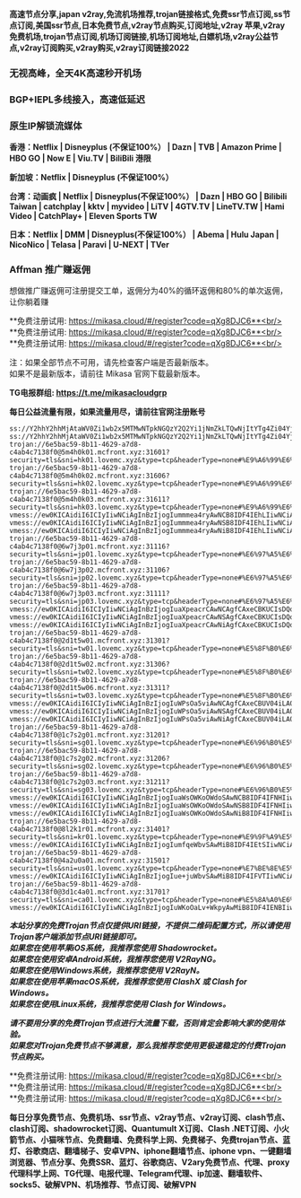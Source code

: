 **高速节点分享,japan v2ray,免流机场推荐,trojan链接格式,免费ssr节点订阅,ss节点订阅,美国ssr节点,日本免费节点,v2ray节点购买,订阅地址,v2ray 苹果,v2ray 免费机场,trojan节点订阅,机场订阅链接,机场订阅地址,白嫖机场,v2ray公益节点,v2ray订阅购买,v2ray购买,v2ray订阅链接2022**

### 无视高峰，全天4K高速秒开机场
### BGP+IEPL多线接入，高速低延迟
### 原生IP解锁流媒体

**香港：Netflix | Disneyplus (不保证100%） | Dazn | TVB | Amazon Prime | HBO GO | Now E | Viu.TV | BiliBili 港限**

**新加坡：Netflix | Disneyplus (不保证100%）**

**台湾：动画疯 | Netflix | Disneyplus(不保证100%） | Dazn | HBO GO | Bilibili Taiwan | catchplay | kktv | myvideo | LiTV | 4GTV.TV | LineTV.TW | Hami Video | CatchPlay+ | Eleven Sports TW**

**日本：Netflix | DMM | Disneyplus(不保证100%） | Abema | Hulu Japan | NicoNico | Telasa | Paravi | U-NEXT | TVer**

### Affman 推广赚返佣
想做推广赚返佣可注册提交工单，返佣分为40%的循环返佣和80%的单次返佣，让你躺着赚


**免费注册试用: https://mikasa.cloud/#/register?code=qXg8DJC6**<br/>
**免费注册试用: https://mikasa.cloud/#/register?code=qXg8DJC6**<br/>
**免费注册试用: https://mikasa.cloud/#/register?code=qXg8DJC6**<br/>

注：如果全部节点不可用，请先检查客户端是否最新版本。<br/>
  如果不是最新版本，请前往 Mikasa 官网下载最新版本。

**TG电报群组: https://t.me/mikasacloudgrp**

**每日公益流量有限，如果流量用尽，请前往官网注册账号**

```
ss://Y2hhY2hhMjAtaWV0Zi1wb2x5MTMwNTpkNGQzY2Q2Yi1jNmZkLTQwNjItYTg4Zi04YjEwMmMzMTExNWU=@1.1.1.1:53#%E6%97%A0%E6%B3%95%E4%BD%BF%E7%94%A8%E8%AF%B7%E6%9D%A5%E5%AE%98%E7%BD%91%E6%9B%B4%E6%96%B0%E8%AE%A2%E9%98%85
ss://Y2hhY2hhMjAtaWV0Zi1wb2x5MTMwNTpkNGQzY2Q2Yi1jNmZkLTQwNjItYTg4Zi04YjEwMmMzMTExNWU=@1.1.1.1:53#%E5%AE%98%E6%96%B9%E7%BD%91%E7%AB%99%EF%BC%9Amikasa.cloud
trojan://6e5bac59-8b11-4629-a7d8-c4ab4c7138f0@5m4h0k01.mcfront.xyz:31601?security=tls&sni=hk01.lovemc.xyz&type=tcp&headerType=none#%E9%A6%99%E6%B8%AF%2001%20%7C%201x%20HK
trojan://6e5bac59-8b11-4629-a7d8-c4ab4c7138f0@5m4h0k02.mcfront.xyz:31606?security=tls&sni=hk02.lovemc.xyz&type=tcp&headerType=none#%E9%A6%99%E6%B8%AF%2002%20%7C%201x%20HK
trojan://6e5bac59-8b11-4629-a7d8-c4ab4c7138f0@5m4h0k03.mcfront.xyz:31611?security=tls&sni=hk03.lovemc.xyz&type=tcp&headerType=none#%E9%A6%99%E6%B8%AF%2003%20%7C%201x%20HK
vmess://ew0KICAidiI6ICIyIiwNCiAgInBzIjogIummmea4ryAwNCB8IDF4IEhLIiwNCiAgImFkZCI6ICI1bTRoMGswNC5tY2Zyb250Lnh5eiIsDQogICJwb3J0IjogIjMxNjAxIiwNCiAgImlkIjogIjZlNWJhYzU5LThiMTEtNDYyOS1hN2Q4LWM0YWI0YzcxMzhmMCIsDQogICJhaWQiOiAiMCIsDQogICJzY3kiOiAiYXV0byIsDQogICJuZXQiOiAidGNwIiwNCiAgInR5cGUiOiAibm9uZSIsDQogICJob3N0IjogIiIsDQogICJwYXRoIjogIiIsDQogICJ0bHMiOiAidGxzIiwNCiAgInNuaSI6ICJoazA0LmxvdmVtYy54eXoiLA0KICAiYWxwbiI6ICIiDQp9
vmess://ew0KICAidiI6ICIyIiwNCiAgInBzIjogIummmea4ryAwNSB8IDF4IEhLIiwNCiAgImFkZCI6ICI1bTRoMGswNS5tY2Zyb250Lnh5eiIsDQogICJwb3J0IjogIjMxNjA2IiwNCiAgImlkIjogIjZlNWJhYzU5LThiMTEtNDYyOS1hN2Q4LWM0YWI0YzcxMzhmMCIsDQogICJhaWQiOiAiMCIsDQogICJzY3kiOiAiYXV0byIsDQogICJuZXQiOiAidGNwIiwNCiAgInR5cGUiOiAibm9uZSIsDQogICJob3N0IjogIiIsDQogICJwYXRoIjogIiIsDQogICJ0bHMiOiAidGxzIiwNCiAgInNuaSI6ICJoazA1LmxvdmVtYy54eXoiLA0KICAiYWxwbiI6ICIiDQp9
vmess://ew0KICAidiI6ICIyIiwNCiAgInBzIjogIummmea4ryAwNiB8IDF4IEhLIiwNCiAgImFkZCI6ICI1bTRoMGswNi5tY2Zyb250Lnh5eiIsDQogICJwb3J0IjogIjMxNjExIiwNCiAgImlkIjogIjZlNWJhYzU5LThiMTEtNDYyOS1hN2Q4LWM0YWI0YzcxMzhmMCIsDQogICJhaWQiOiAiMCIsDQogICJzY3kiOiAiYXV0byIsDQogICJuZXQiOiAidGNwIiwNCiAgInR5cGUiOiAibm9uZSIsDQogICJob3N0IjogIiIsDQogICJwYXRoIjogIiIsDQogICJ0bHMiOiAidGxzIiwNCiAgInNuaSI6ICJoazA2LmxvdmVtYy54eXoiLA0KICAiYWxwbiI6ICIiDQp9
trojan://6e5bac59-8b11-4629-a7d8-c4ab4c7138f0@6w7j3p01.mcfront.xyz:31116?security=tls&sni=jp01.lovemc.xyz&type=tcp&headerType=none#%E6%97%A5%E6%9C%AC%2001%20%7C%201x%20JP
trojan://6e5bac59-8b11-4629-a7d8-c4ab4c7138f0@6w7j3p02.mcfront.xyz:31106?security=tls&sni=jp02.lovemc.xyz&type=tcp&headerType=none#%E6%97%A5%E6%9C%AC%2002%20%20%7C%201x%20JP
trojan://6e5bac59-8b11-4629-a7d8-c4ab4c7138f0@6w7j3p03.mcfront.xyz:31111?security=tls&sni=jp03.lovemc.xyz&type=tcp&headerType=none#%E6%97%A5%E6%9C%AC%2003%20%20%7C%201x%20JP
vmess://ew0KICAidiI6ICIyIiwNCiAgInBzIjogIuaXpeacrCAwNCAgfCAxeCBKUCIsDQogICJhZGQiOiAiNnc3ajNwMDQubWNmcm9udC54eXoiLA0KICAicG9ydCI6ICIzMTExNiIsDQogICJpZCI6ICI2ZTViYWM1OS04YjExLTQ2MjktYTdkOC1jNGFiNGM3MTM4ZjAiLA0KICAiYWlkIjogIjAiLA0KICAic2N5IjogImF1dG8iLA0KICAibmV0IjogInRjcCIsDQogICJ0eXBlIjogIm5vbmUiLA0KICAiaG9zdCI6ICIiLA0KICAicGF0aCI6ICIiLA0KICAidGxzIjogInRscyIsDQogICJzbmkiOiAianAwNC5sb3ZlbWMueHl6IiwNCiAgImFscG4iOiAiIg0KfQ==
vmess://ew0KICAidiI6ICIyIiwNCiAgInBzIjogIuaXpeacrCAwNSAgfCAxeCBKUCIsDQogICJhZGQiOiAiNnc3ajNwMDUubWNmcm9udC54eXoiLA0KICAicG9ydCI6ICIzMTEwNiIsDQogICJpZCI6ICI2ZTViYWM1OS04YjExLTQ2MjktYTdkOC1jNGFiNGM3MTM4ZjAiLA0KICAiYWlkIjogIjAiLA0KICAic2N5IjogImF1dG8iLA0KICAibmV0IjogInRjcCIsDQogICJ0eXBlIjogIm5vbmUiLA0KICAiaG9zdCI6ICIiLA0KICAicGF0aCI6ICIiLA0KICAidGxzIjogInRscyIsDQogICJzbmkiOiAianAwNS5sb3ZlbWMueHl6IiwNCiAgImFscG4iOiAiIg0KfQ==
vmess://ew0KICAidiI6ICIyIiwNCiAgInBzIjogIuaXpeacrCAwNiAgfCAxeCBKUCIsDQogICJhZGQiOiAiNnc3ajNwMDYubWNmcm9udC54eXoiLA0KICAicG9ydCI6ICIzMTExMSIsDQogICJpZCI6ICI2ZTViYWM1OS04YjExLTQ2MjktYTdkOC1jNGFiNGM3MTM4ZjAiLA0KICAiYWlkIjogIjAiLA0KICAic2N5IjogImF1dG8iLA0KICAibmV0IjogInRjcCIsDQogICJ0eXBlIjogIm5vbmUiLA0KICAiaG9zdCI6ICIiLA0KICAicGF0aCI6ICIiLA0KICAidGxzIjogInRscyIsDQogICJzbmkiOiAianAwNi5sb3ZlbWMueHl6IiwNCiAgImFscG4iOiAiIg0KfQ==
trojan://6e5bac59-8b11-4629-a7d8-c4ab4c7138f0@2d1t5w01.mcfront.xyz:31301?security=tls&sni=tw01.lovemc.xyz&type=tcp&headerType=none#%E5%8F%B0%E6%B9%BE%2001%20%20%7C%201x%20TWN
trojan://6e5bac59-8b11-4629-a7d8-c4ab4c7138f0@2d1t5w02.mcfront.xyz:31306?security=tls&sni=tw02.lovemc.xyz&type=tcp&headerType=none#%E5%8F%B0%E6%B9%BE%2002%20%20%7C%201x%20TWN
trojan://6e5bac59-8b11-4629-a7d8-c4ab4c7138f0@2d1t5w06.mcfront.xyz:31311?security=tls&sni=tw03.lovemc.xyz&type=tcp&headerType=none#%E5%8F%B0%E6%B9%BE%2003%20%20%7C%201x%20TWN
vmess://ew0KICAidiI6ICIyIiwNCiAgInBzIjogIuWPsOa5viAwNCAgfCAxeCBUV04iLA0KICAiYWRkIjogIjJkMXQ1dzA0Lm1jZnJvbnQueHl6IiwNCiAgInBvcnQiOiAiMzEzMDEiLA0KICAiaWQiOiAiNmU1YmFjNTktOGIxMS00NjI5LWE3ZDgtYzRhYjRjNzEzOGYwIiwNCiAgImFpZCI6ICIwIiwNCiAgInNjeSI6ICJhdXRvIiwNCiAgIm5ldCI6ICJ0Y3AiLA0KICAidHlwZSI6ICJub25lIiwNCiAgImhvc3QiOiAiIiwNCiAgInBhdGgiOiAiIiwNCiAgInRscyI6ICJ0bHMiLA0KICAic25pIjogInR3MDQubG92ZW1jLnh5eiIsDQogICJhbHBuIjogIiINCn0=
vmess://ew0KICAidiI6ICIyIiwNCiAgInBzIjogIuWPsOa5viAwNSAgfCAxeCBUV04iLA0KICAiYWRkIjogIjJkMXQ1dzA1Lm1jZnJvbnQueHl6IiwNCiAgInBvcnQiOiAiMzEzMDYiLA0KICAiaWQiOiAiNmU1YmFjNTktOGIxMS00NjI5LWE3ZDgtYzRhYjRjNzEzOGYwIiwNCiAgImFpZCI6ICIwIiwNCiAgInNjeSI6ICJhdXRvIiwNCiAgIm5ldCI6ICJ0Y3AiLA0KICAidHlwZSI6ICJub25lIiwNCiAgImhvc3QiOiAiIiwNCiAgInBhdGgiOiAiIiwNCiAgInRscyI6ICJ0bHMiLA0KICAic25pIjogInR3MDUubG92ZW1jLnh5eiIsDQogICJhbHBuIjogIiINCn0=
vmess://ew0KICAidiI6ICIyIiwNCiAgInBzIjogIuWPsOa5viAwNiAgfCAxeCBUV04iLA0KICAiYWRkIjogIjJkMXQ1dzA2Lm1jZnJvbnQueHl6IiwNCiAgInBvcnQiOiAiMzEzMTEiLA0KICAiaWQiOiAiNmU1YmFjNTktOGIxMS00NjI5LWE3ZDgtYzRhYjRjNzEzOGYwIiwNCiAgImFpZCI6ICIwIiwNCiAgInNjeSI6ICJhdXRvIiwNCiAgIm5ldCI6ICJ0Y3AiLA0KICAidHlwZSI6ICJub25lIiwNCiAgImhvc3QiOiAiIiwNCiAgInBhdGgiOiAiIiwNCiAgInRscyI6ICJ0bHMiLA0KICAic25pIjogInR3MDYubG92ZW1jLnh5eiIsDQogICJhbHBuIjogIiINCn0=
trojan://6e5bac59-8b11-4629-a7d8-c4ab4c7138f0@1c7s2g01.mcfront.xyz:31201?security=tls&sni=sg01.lovemc.xyz&type=tcp&headerType=none#%E6%96%B0%E5%8A%A0%E5%9D%A1%2001%20%20%7C%201x%20SG
trojan://6e5bac59-8b11-4629-a7d8-c4ab4c7138f0@1c7s2g02.mcfront.xyz:31206?security=tls&sni=sg02.lovemc.xyz&type=tcp&headerType=none#%E6%96%B0%E5%8A%A0%E5%9D%A1%2002%20%7C%201x%20SG
trojan://6e5bac59-8b11-4629-a7d8-c4ab4c7138f0@1c7s2g03.mcfront.xyz:31211?security=tls&sni=sg03.lovemc.xyz&type=tcp&headerType=none#%E6%96%B0%E5%8A%A0%E5%9D%A1%2003%20%7C%201x%20SG
vmess://ew0KICAidiI6ICIyIiwNCiAgInBzIjogIuaWsOWKoOWdoSAwNCB8IDF4IFNHIiwNCiAgImFkZCI6ICIxYzdzMmcwNC5tY2Zyb250Lnh5eiIsDQogICJwb3J0IjogIjMxMjAxIiwNCiAgImlkIjogIjZlNWJhYzU5LThiMTEtNDYyOS1hN2Q4LWM0YWI0YzcxMzhmMCIsDQogICJhaWQiOiAiMCIsDQogICJzY3kiOiAiYXV0byIsDQogICJuZXQiOiAidGNwIiwNCiAgInR5cGUiOiAibm9uZSIsDQogICJob3N0IjogIiIsDQogICJwYXRoIjogIiIsDQogICJ0bHMiOiAidGxzIiwNCiAgInNuaSI6ICJzZzA0LmxvdmVtYy54eXoiLA0KICAiYWxwbiI6ICIiDQp9
vmess://ew0KICAidiI6ICIyIiwNCiAgInBzIjogIuaWsOWKoOWdoSAwNSB8IDF4IFNHIiwNCiAgImFkZCI6ICIxYzdzMmcwNS5tY2Zyb250Lnh5eiIsDQogICJwb3J0IjogIjMxMjA2IiwNCiAgImlkIjogIjZlNWJhYzU5LThiMTEtNDYyOS1hN2Q4LWM0YWI0YzcxMzhmMCIsDQogICJhaWQiOiAiMCIsDQogICJzY3kiOiAiYXV0byIsDQogICJuZXQiOiAidGNwIiwNCiAgInR5cGUiOiAibm9uZSIsDQogICJob3N0IjogIiIsDQogICJwYXRoIjogIiIsDQogICJ0bHMiOiAidGxzIiwNCiAgInNuaSI6ICJzZzA1LmxvdmVtYy54eXoiLA0KICAiYWxwbiI6ICIiDQp9
vmess://ew0KICAidiI6ICIyIiwNCiAgInBzIjogIuaWsOWKoOWdoSAwNiB8IDF4IFNHIiwNCiAgImFkZCI6ICIxYzdzMmcwNi5tY2Zyb250Lnh5eiIsDQogICJwb3J0IjogIjMxMjExIiwNCiAgImlkIjogIjZlNWJhYzU5LThiMTEtNDYyOS1hN2Q4LWM0YWI0YzcxMzhmMCIsDQogICJhaWQiOiAiMCIsDQogICJzY3kiOiAiYXV0byIsDQogICJuZXQiOiAidGNwIiwNCiAgInR5cGUiOiAibm9uZSIsDQogICJob3N0IjogIiIsDQogICJwYXRoIjogIiIsDQogICJ0bHMiOiAidGxzIiwNCiAgInNuaSI6ICJzZzA2LmxvdmVtYy54eXoiLA0KICAiYWxwbiI6ICIiDQp9
trojan://6e5bac59-8b11-4629-a7d8-c4ab4c7138f0@8l2k1r01.mcfront.xyz:31401?security=tls&sni=kr01.lovemc.xyz&type=tcp&headerType=none#%E9%9F%A9%E5%9B%BD%2001%20%7C%201x%20KR
vmess://ew0KICAidiI6ICIyIiwNCiAgInBzIjogIumfqeWbvSAwMiB8IDF4IEtSIiwNCiAgImFkZCI6ICI4bDJrMXIwNC5tY2Zyb250Lnh5eiIsDQogICJwb3J0IjogIjMxNDAxIiwNCiAgImlkIjogIjZlNWJhYzU5LThiMTEtNDYyOS1hN2Q4LWM0YWI0YzcxMzhmMCIsDQogICJhaWQiOiAiMCIsDQogICJzY3kiOiAiYXV0byIsDQogICJuZXQiOiAidGNwIiwNCiAgInR5cGUiOiAibm9uZSIsDQogICJob3N0IjogIiIsDQogICJwYXRoIjogIiIsDQogICJ0bHMiOiAidGxzIiwNCiAgInNuaSI6ICJrcjA0LmxvdmVtYy54eXoiLA0KICAiYWxwbiI6ICIiDQp9
trojan://6e5bac59-8b11-4629-a7d8-c4ab4c7138f0@4a2u0a01.mcfront.xyz:31501?security=tls&sni=us01.lovemc.xyz&type=tcp&headerType=none#%E7%BE%8E%E5%9B%BD%2001%20%7C%201x%20US
vmess://ew0KICAidiI6ICIyIiwNCiAgInBzIjogIue+juWbvSAwMiB8IDF4IFVTIiwNCiAgImFkZCI6ICI0YTJ1MGEwNC5tY2Zyb250Lnh5eiIsDQogICJwb3J0IjogIjMxNTAxIiwNCiAgImlkIjogIjZlNWJhYzU5LThiMTEtNDYyOS1hN2Q4LWM0YWI0YzcxMzhmMCIsDQogICJhaWQiOiAiMCIsDQogICJzY3kiOiAiYXV0byIsDQogICJuZXQiOiAidGNwIiwNCiAgInR5cGUiOiAibm9uZSIsDQogICJob3N0IjogIiIsDQogICJwYXRoIjogIiIsDQogICJ0bHMiOiAidGxzIiwNCiAgInNuaSI6ICJ1czA0LmxvdmVtYy54eXoiLA0KICAiYWxwbiI6ICIiDQp9
trojan://6e5bac59-8b11-4629-a7d8-c4ab4c7138f0@3d1c4a01.mcfront.xyz:31701?security=tls&sni=ca01.lovemc.xyz&type=tcp&headerType=none#%E5%8A%A0%E6%8B%BF%E5%A4%A7%2001%20%7C%201x%20CA
vmess://ew0KICAidiI6ICIyIiwNCiAgInBzIjogIuWKoOaLv+WkpyAwMiB8IDF4IENBIiwNCiAgImFkZCI6ICIzZDFjNGEwNC5tY2Zyb250Lnh5eiIsDQogICJwb3J0IjogIjMxNzAxIiwNCiAgImlkIjogIjZlNWJhYzU5LThiMTEtNDYyOS1hN2Q4LWM0YWI0YzcxMzhmMCIsDQogICJhaWQiOiAiMCIsDQogICJzY3kiOiAiYXV0byIsDQogICJuZXQiOiAidGNwIiwNCiAgInR5cGUiOiAibm9uZSIsDQogICJob3N0IjogIiIsDQogICJwYXRoIjogIiIsDQogICJ0bHMiOiAidGxzIiwNCiAgInNuaSI6ICJjYTA0LmxvdmVtYy54eXoiLA0KICAiYWxwbiI6ICIiDQp9

```

***本站分享的免费Trojan节点仅提供URI链接，不提供二维码配置方式，所以请使用Trojan客户端添加节点URI链接即可。***<br/>
***如果您在使用苹果iOS系统，我推荐您使用 Shadowrocket。***<br/>
***如果您在使用安卓Android系统，我推荐您使用 V2RayNG。***<br/>
***如果您在使用Windows系统，我推荐您使用 V2RayN。***<br/>
***如果您在使用苹果macOS系统，我推荐您使用 ClashX 或 Clash  for Windows。***<br/>
***如果您在使用Linux系统，我推荐您使用 Clash  for Windows。***<br/>

***请不要用分享的免费Trojan节点进行大流量下载，否则肯定会影响大家的使用体验。***<br/>
***如果您对Trojan免费节点不够满意，那么我推荐您使用更极速稳定的付费Trojan节点购买。***<br/>

**免费注册试用: https://mikasa.cloud/#/register?code=qXg8DJC6**<br/>
**免费注册试用: https://mikasa.cloud/#/register?code=qXg8DJC6**<br/>
**免费注册试用: https://mikasa.cloud/#/register?code=qXg8DJC6**<br/>

**每日分享免费节点、免费机场、ssr节点、v2ray节点、v2ray订阅、clash节点、clash订阅、shadowrocket订阅、Quantumult X订阅、Clash .NET订阅、小火箭节点、小猫咪节点、免费翻墙、免费科学上网、免费梯子、免费trojan节点、蓝灯、谷歌商店、翻墙梯子、安卓VPN、iphone翻墙节点、iphone vpn、一键翻墙浏览器、节点分享、免费SSR、蓝灯、谷歌商店、V2ary免费节点、代理、proxy代理科学上网、TG代理、电报代理、Telegram代理、ip加速、翻墙软件、socks5、破解VPN、机场推荐、节点订阅、破解VPN**
